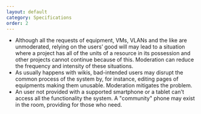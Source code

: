 ```yaml
---
layout: default
category: Specifications
order: 2
---
```


* Although all the requests of equipment, VMs, VLANs and the like are
  unmoderated, relying on the users’ good will may lead to a situation where a
  project has all of the units of a resource in its possession and other
  projects cannot continue because of this.  Moderation can reduce the
  frequency and intensity of these situations.
* As usually happens with wikis, bad-intended users may disrupt the common
  process of the system by, for instance, editing pages of equipments making
  them unusable.  Moderation mitigates the problem.
* An user not provided with a supported smartphone or a tablet can't access
  all the functionality the system.  A "community" phone may exist in the
  room, providing for those who need.
